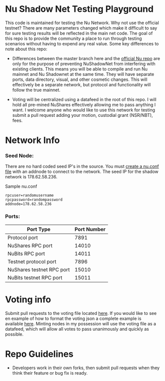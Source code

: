 
Nu Shadow Net Testing Playground
==================================

This code is maintained for testing the Nu Network. Why not use the official testnet? There are many parameters changed which make it difficult to say for sure testing results will be reflected in the main net code. The goal of this repo is to provide the community a place to run through testing scenarios without having to expend any real value. Some key differences to note about this repo:

* Differences between the master branch here and the [official Nu repo](https://bitbucket.org/JordanLeePeershares/Nubit)  are only for the purpose of preventing NuShadowNet from interfering with existing clients. This means you will be able to compile and run Nu mainnet and Nu Shadownet at the same time. They will have separate ports, data directory, visual, and other cosmetic changes. This will effectively be a separate network, but protocol and functionality will follow the true mainnet.

* Voting will be centralized using a datafeed in the root of this repo. I will hold all pre-mined NuShares effectively allowing me to pass anything I want. I welcome anyone who would like to use this network for testing submit a pull request adding your motion, custodial grant (NSR/NBT), fees.

# Network Info

### Seed Node:

There are no hard coded seed IP's in the source. You must [create a nu.conf file](https://docs.nubits.com/creating-conf-file/) with an addnode to connect to the network. The seed IP for the shadow network is 178.62.58.236.

Sample nu.conf
```
rpcuser=randomusername
rpcpassword=randompassword
addnode=178.62.58.236
```

### Ports:

Port Type | Port Number  
-------- | --------  
Protocol port | 7891  
NuShares RPC port | 14010 
NuBits RPC port | 14011  
Testnet protocol port | 7896  
NuShares testnet RPC port | 15010  
NuBits testnet RPC port | 15011  
  
# Voting info

Submit pull requests to the voting file located [here](https://github.com/CoinGame/NuShadowTestnet/blob/nushadownet/shadownet.vote). If you would like to see en example of how to format the voting json a complete example is available [here](https://github.com/CoinGame/NuShadowTestnet/blob/nushadownet/sample.vote). Minting nodes in my possession will use the voting file as a datafeed, which will allow all votes to pass unanimously and quickly as possible.
  
# Repo Guidelines

* Developers work in their own forks, then submit pull requests when they think their feature or bug fix is ready.
